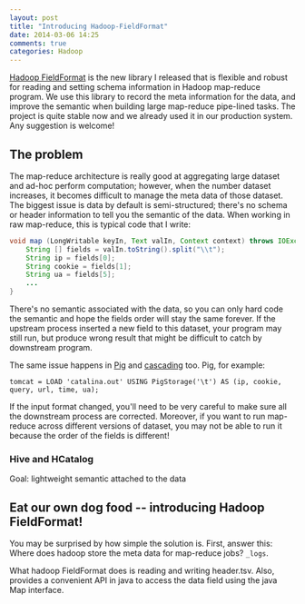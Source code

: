 ```yaml
---
layout: post
title: "Introducing Hadoop-FieldFormat"
date: 2014-03-06 14:25
comments: true
categories: Hadoop
---
```


[Hadoop FieldFormat](https://github.com/dryman/hadoop-fieldformat) is the new library I released that is flexible and robust for reading and setting schema information in Hadoop map-reduce program. We use this library to record the meta information for the data, and improve the semantic when building large map-reduce pipe-lined tasks. The project is quite stable now and we already used it in our production system. Any suggestion is welcome!

<!--more-->

The problem
-----------

The map-reduce architecture is really good at aggregating large dataset and ad-hoc perform computation; however, when the number dataset increases, it becomes difficult to manage the meta data of those dataset. The biggest issue is data by default is semi-structured; there's no schema or header information to tell you the semantic of the data. When working in raw map-reduce, this is typical code that I write:

```java
void map (LongWritable keyIn, Text valIn, Context context) throws IOException, InterruptedException{
    String [] fields = valIn.toString().split("\\t");
    String ip = fields[0];
    String cookie = fields[1];
    String ua = fields[5];
    ...
}
```

There's no semantic associated with the data, so you can only hard code the semantic and hope the fields order will stay the same forever. If the upstream process inserted a new field to this dataset, your program may still run, but produce wrong result that might be difficult to catch by downstream program.

The same issue happens in [Pig][pig] and [cascading][cascading] too. Pig, for example:

```
tomcat = LOAD 'catalina.out' USING PigStorage('\t') AS (ip, cookie, query, url, time, ua);
```

If the input format changed, you'll need to be very careful to make sure all the downstream process are corrected. Moreover, if you want to run map-reduce across different versions of dataset, you may not be able to run it because the order of the fields is different!

[pig]: https://pig.apache.org
[cascading]: http://www.cascading.org

### Hive and HCatalog


Goal: lightweight semantic attached to the data

Eat our own dog food -- introducing Hadoop FieldFormat!
------------------------------------------------------

You may be surprised by how simple the solution is. First, answer this:
Where does hadoop store the meta data for map-reduce jobs? `_logs`.

What hadoop FieldFormat does is reading and writing header.tsv. Also, provides
a convenient API in java to access the data field using the java Map interface.
